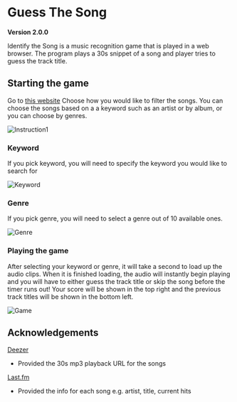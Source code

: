 # Guess The Song
**Version 2.0.0**

Identify the Song is a music recognition game that is played in a web browser. The program plays a 30s snippet of a song and player tries to guess the track title.


## Starting the game
Go to [this website](https://resocram.github.io/GuessTheSong/)
Choose how you would like to filter the songs.
You can choose the songs based on a a keyword such as an artist or by album,
or you can choose by genres.


![Instruction1](https://i.imgur.com/ALQRzVv.png "Choose Keyword or Genre")

### Keyword
If you pick keyword, you will need to specify the keyword you would like to search for

![Keyword](https://i.imgur.com/76QWDVn.png "Keyword")

### Genre
If you pick genre, you will need to select a genre out of 10 available ones.

![Genre](https://i.imgur.com/mTpF34b.png "Genre")


### Playing the game
After selecting your keyword or genre, it will take a second to load up the audio clips. When it is finished loading, the audio will instantly begin playing and you will have to either guess the track title or skip the song before the timer runs out! Your score will be shown in the top right and the previous track titles will be shown in the bottom left.

![Game](https://i.imgur.com/sn8PXTS.png, "Playing the game")

## Acknowledgements

[Deezer](https://developers.deezer.com/api)
* Provided the 30s mp3 playback URL for the songs

[Last.fm](https://www.last.fm/api/)
* Provided the info for each song e.g. artist, title, current hits
